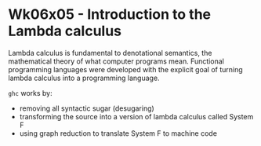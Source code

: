 # Wk06x05 - Introduction to the Lambda calculus

Lambda calculus is fundamental to denotational semantics, the mathematical theory of what computer programs mean. Functional programming languages were developed with the explicit goal of turning lambda calculus into a programming language.

`ghc` works by:
 * removing all syntactic sugar (desugaring)
 * transforming the source into a version of lambda calculus called System F
 * using graph reduction to translate System F to machine code
